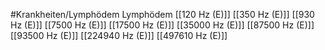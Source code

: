 #Krankheiten/Lymphödem
Lymphödem
[[120 Hz (E)]]
[[350 Hz (E)]]
[[930 Hz (E)]]
[[7500 Hz (E)]]
[[17500 Hz (E)]]
[[35000 Hz (E)]]
[[87500 Hz (E)]]
[[93500 Hz (E)]]
[[224940 Hz (E)]]
[[497610 Hz (E)]]